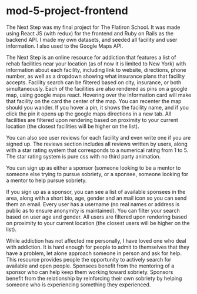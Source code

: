 # mod-5-project-frontend
The Next Step was my final project for The Flatiron School. It was made using React JS (with redux) for the frontend and Ruby on Rails as the backend API. I made my own datasets, and seeded all facility and user information. I also used to the Google Maps API.

The Next Step is an online resource for addiction that features a list of rehab facilities near your location (as of now it is limited to New York) with information about each facility, including link to website, directions, phone number, as well as a dropdown showing what insurance plans that facility accepts. Facility search can be filtered based on city, insurance, or both simultaneously. Each of the facilities are also rendered as pins on a google map, using google maps react. Hovering over the information card will make that facility on the card the center of the map. You can recenter the map should you wander. If you hover a pin, it shows the facility name, and if you click the pin it opens up the google maps directions in a new tab. All facilities are filtered upon rendering based on proximity to your current location (the closest facilities will be higher on the list).

You can also see user reviews for each facility and even write one if you are signed up. The reviews section includes all reviews written by users, along with a star rating system that corresponds to a numerical rating from 1 to 5. The star rating system is pure css with no third party animation. 

You can sign up as either a sponsor (someone looking to be a mentor to someone else trying to pursue sobriety, or a sponsee, someone looking for a mentor to help pursue sobriety. 

If you sign up as a sponsor, you can see a list of available sponsees in the area, along with a short bio, age, gender and an mail icon so you can send them an email. Every user has a username (no real names or address is public as to ensure anonymity is maintained). You can filter your search based on user age and gender. All users are filtered upon rendering based on proximity to your current location (the closest users will be higher on the list).

While addiction has not affected me personally, I have loved one who deal with addiction. It is hard enough for people to admit to themselves that they have a problem, let alone approach someone in person and ask for help. This resource provides people the opportunity to actively search for available and open people. Sponsees benefit from the mentoring of a sponsor who can help keep them working toward sobriety. Sponsors benefit from the relationship by reinforcing their own sobriety by helping someone who is experiencing something they experienced. 
